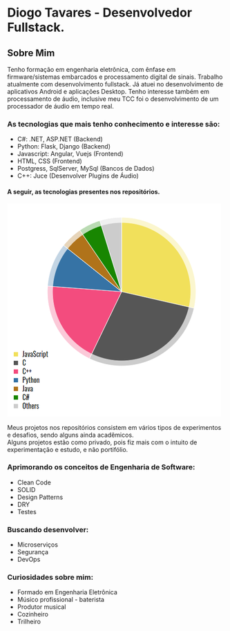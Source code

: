 # Diogo Tavares - Desenvolvedor Fullstack.

## Sobre Mim

Tenho formação em engenharia eletrônica, com ênfase em firmware/sistemas embarcados e processamento digital de sinais. Trabalho atualmente com desenvolvimento fullstack. Já atuei no desenvolvimento de aplicativos Android e aplicações Desktop. Tenho interesse também em processamento de áudio, inclusive meu TCC foi o desenvolvimento de um processador de áudio em tempo real.

### As tecnologias que mais tenho conhecimento e interesse são:
- C#: .NET, ASP.NET (Backend)
- Python: Flask, Django (Backend)
- Javascript: Angular, Vuejs (Frontend)
- HTML, CSS (Frontend)
- Postgress, SqlServer, MySql (Bancos de Dados)
- C++: Juce (Desenvolver Plugins de Áudio)

#### A seguir, as tecnologias presentes nos repositórios.

![](https://github.com/diogo0001/diogo0001/blob/main/languages.PNG)

Meus projetos nos repositórios consistem em vários tipos de experimentos e desafios, sendo alguns ainda acadêmicos. <br> 
Alguns projetos estão como privado, pois fiz mais com o intuito de experimentação e estudo, e não portifólio.

### Aprimorando os conceitos de Engenharia de Software:
- Clean Code
- SOLID
- Design Patterns
- DRY
- Testes

### Buscando desenvolver:
- Microserviços
- Segurança
- DevOps

### Curiosidades sobre mim: 
  - Formado em Engenharia Eletrônica
  - Músico profissional - baterista
  - Produtor musical
  - Cozinheiro 
  - Trilheiro




<!-- https://ionicabizau.github.io/github-profile-languages/api.html?diogo0001 -->

<!-- <div >
  <img height="340em" src="https://github-readme-stats.vercel.app/api/top-langs/?username=diogo0001&layout=compact&langs_count=8" />
</div>
 -->
